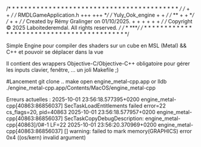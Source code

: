 /* * * * * * * * * * * * * * * * * * * * * * * * * * * * * * * * * * * * * * * * * * */
/*                                                    +       +                      */
/*      RMDLGameApplication.h                    +++     +++                        **/
/*      Yuly_Ook_engine                              +       +                       */
/*                                       **           +       +                     **/
/*                                                  +           +                    */
/*      Created by Rémy Gralinger on 01/10/2025.     + + + + + +                     */
/*      Copyright © 2025 Laboitederemdal. All rights reserved.                       */
/*                                                                              * ****/
/* * * * * * * * * * * * * * * * * * * * * * * * * * * * * * * * * * * * * * * * * * */

Simple Engine pour compiler des shaders sur un cube en MSL (Metal) && C++ et pouvoir se déplacer dans la vue

Il contient des wrappers Objective-C/Objective-C++ obligatoire pour gérer les inputs clavier, fenêtre, ...
un joli Makefile ;)

#Lancement
git clone ..
make
open engine_metal-cpp.app
  or lldb ./engine_metal-cpp.app/Contents/MacOS/engine_metal-cpp


Erreurs actuelles :
2025-10-01 23:56:18.577395+0200 engine_metal-cpp[40863:86856037] SecTaskLoadEntitlements failed error=22 cs_flags=20, pid=40863
2025-10-01 23:56:18.577957+0200 engine_metal-cpp[40863:86856037] SecTaskCopyDebugDescription: engine_metal-cpp[40863]/0#-1 LF=22
2025-10-01 23:56:20.370969+0200 engine_metal-cpp[40863:86856037] [] warning: failed to mark memory(GRAPHICS) error 0x4 ((os/kern) invalid argument)

